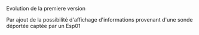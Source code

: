 
Evolution de la premiere version

Par ajout de la possibilité d'affichage d'informations
provenant d'une sonde déportée captée par un Esp01
